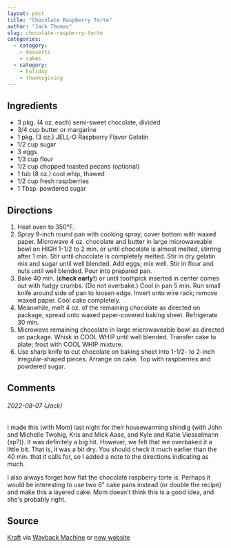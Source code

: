 ```yaml
---
layout: post
title: "Chocolate Raspberry Torte"
author: "Jack Thomas"
slug: chocolate-raspberry-torte
categories:
  - category:
    - desserts
    - cakes
  - category:
    - holiday
    - thanksgiving
---
```


## Ingredients

- 3 pkg. (4 oz. each) semi-sweet chocolate, divided
- 3/4 cup butter or margarine
- 1 pkg. (3 oz.) JELL-O Raspberry Flavor Gelatin
- 1/2 cup sugar
- 3 eggs
- 1/3 cup flour
- 1/2 cup chopped toasted pecans (optional)
- 1 tub (8 oz.) cool whip, thawed
- 1/2 cup fresh raspberries
- 1 Tbsp. powdered sugar

## Directions

1. Heat oven to 350°F.
2. Spray 9-inch round pan with cooking spray; cover bottom with waxed paper. Microwave 4 oz. chocolate and butter in large microwaveable bowl on HIGH 1-1/2 to 2 min. or until chocolate is almost melted, stirring after 1 min. Stir until chocolate is completely melted. Stir in dry gelatin mix and sugar until well blended. Add eggs; mix well. Stir in flour and nuts until well blended. Pour into prepared pan.
3. Bake 40 min. (**check early!**) or until toothpick inserted in center comes out with fudgy crumbs. (Do not overbake.) Cool in pan 5 min. Run small knife around side of pan to loosen edge. Invert onto wire rack; remove waxed paper. Cool cake completely.
4. Meanwhile, melt 4 oz. of the remaining chocolate as directed on package; spread onto waxed paper-covered baking sheet. Refrigerate 30 min.
5. Microwave remaining chocolate in large microwaveable bowl as directed on package. Whisk in COOL WHIP until well blended. Transfer cake to plate; frost with COOL WHIP mixture.
6. Use sharp knife to cut chocolate on baking sheet into 1-1/2- to 2-inch irregular-shaped pieces. Arrange on cake. Top with raspberries and powdered sugar.

## Comments

###### 2022-08-07 (Jack)

I made this (with Mom) last night for their housewarming shindig (with John and Michelle Twohig, Kris and Mick Aase, and Kyle and Katie Viesselmann (sp?)). It was definitely a big hit. However, we felt that we overbaked it a little bit. That is, it was a bit dry. You should check it much earlier than the 40 min. that it calls for, so I added a note to the directions indicating as much.

I also always forget how flat the chocolate raspberry torte is. Perhaps it would be interesting to use two 6" cake pans instead (or double the recipe) and make this a layered cake. Mom doesn't think this is a good idea, and she's probably right.

## Source

[Kraft](http://www.kraftrecipes.com/recipes/chocolate-raspberry-torte-66246.aspx) via [Wayback Machine](https://web.archive.org/web/20111107132451/http://www.kraftrecipes.com/recipes/chocolate-raspberry-torte-66246.aspx) or [new website](https://www.myfoodandfamily.com/recipe/066246/chocolate-raspberry-torte)
